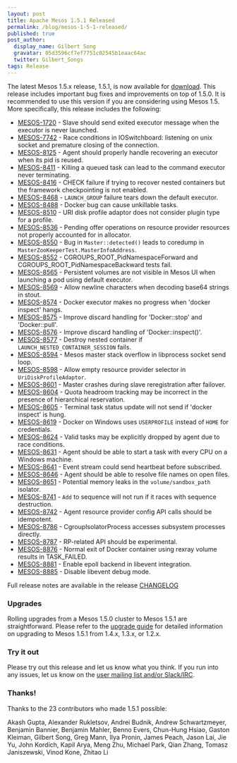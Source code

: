 ```yaml
---
layout: post
title: Apache Mesos 1.5.1 Released
permalink: /blog/mesos-1-5-1-released/
published: true
post_author:
  display_name: Gilbert Song
  gravatar: 05d3596cf7ef7751c02545b1eaac64ac
  twitter: Gilbert_Songs
tags: Release
---
```


The latest Mesos 1.5.x release, 1.5.1, is now available for [download](http://mesos.apache.org/downloads). This release includes important bug fixes and improvements on top of 1.5.0. It is recommended to use this version if you are considering using Mesos 1.5. More specifically, this release includes the following:

* [MESOS-1720](https://issues.apache.org/jira/browse/MESOS-1720) - Slave should send exited executor message when the executor is never launched.
* [MESOS-7742](https://issues.apache.org/jira/browse/MESOS-7742) - Race conditions in IOSwitchboard: listening on unix socket and premature closing of the connection.
* [MESOS-8125](https://issues.apache.org/jira/browse/MESOS-8125) - Agent should properly handle recovering an executor when its pid is reused.
* [MESOS-8411](https://issues.apache.org/jira/browse/MESOS-8411) - Killing a queued task can lead to the command executor never terminating.
* [MESOS-8416](https://issues.apache.org/jira/browse/MESOS-8416) - CHECK failure if trying to recover nested containers but the framework checkpointing is not enabled.
* [MESOS-8468](https://issues.apache.org/jira/browse/MESOS-8468) - `LAUNCH_GROUP` failure tears down the default executor.
* [MESOS-8488](https://issues.apache.org/jira/browse/MESOS-8488) - Docker bug can cause unkillable tasks.
* [MESOS-8510](https://issues.apache.org/jira/browse/MESOS-8510) - URI disk profile adaptor does not consider plugin type for a profile.
* [MESOS-8536](https://issues.apache.org/jira/browse/MESOS-8536) - Pending offer operations on resource provider resources not properly accounted for in allocator.
* [MESOS-8550](https://issues.apache.org/jira/browse/MESOS-8550) - Bug in `Master::detected()` leads to coredump in `MasterZooKeeperTest.MasterInfoAddress`.
* [MESOS-8552](https://issues.apache.org/jira/browse/MESOS-8552) - CGROUPS_ROOT_PidNamespaceForward and CGROUPS_ROOT_PidNamespaceBackward tests fail.
* [MESOS-8565](https://issues.apache.org/jira/browse/MESOS-8565) - Persistent volumes are not visible in Mesos UI when launching a pod using default executor.
* [MESOS-8569](https://issues.apache.org/jira/browse/MESOS-8569) - Allow newline characters when decoding base64 strings in stout.
* [MESOS-8574](https://issues.apache.org/jira/browse/MESOS-8574) - Docker executor makes no progress when 'docker inspect' hangs.
* [MESOS-8575](https://issues.apache.org/jira/browse/MESOS-8575) - Improve discard handling for 'Docker::stop' and 'Docker::pull'.
* [MESOS-8576](https://issues.apache.org/jira/browse/MESOS-8576) - Improve discard handling of 'Docker::inspect()'.
* [MESOS-8577](https://issues.apache.org/jira/browse/MESOS-8577) - Destroy nested container if `LAUNCH_NESTED_CONTAINER_SESSION` fails.
* [MESOS-8594](https://issues.apache.org/jira/browse/MESOS-8594) - Mesos master stack overflow in libprocess socket send loop.
* [MESOS-8598](https://issues.apache.org/jira/browse/MESOS-8598) - Allow empty resource provider selector in `UriDiskProfileAdaptor`.
* [MESOS-8601](https://issues.apache.org/jira/browse/MESOS-8601) - Master crashes during slave reregistration after failover.
* [MESOS-8604](https://issues.apache.org/jira/browse/MESOS-8604) - Quota headroom tracking may be incorrect in the presence of hierarchical reservation.
* [MESOS-8605](https://issues.apache.org/jira/browse/MESOS-8605) - Terminal task status update will not send if 'docker inspect' is hung.
* [MESOS-8619](https://issues.apache.org/jira/browse/MESOS-8619) - Docker on Windows uses `USERPROFILE` instead of `HOME` for credentials.
* [MESOS-8624](https://issues.apache.org/jira/browse/MESOS-8624) - Valid tasks may be explicitly dropped by agent due to race conditions.
* [MESOS-8631](https://issues.apache.org/jira/browse/MESOS-8631) - Agent should be able to start a task with every CPU on a Windows machine.
* [MESOS-8641](https://issues.apache.org/jira/browse/MESOS-8641) - Event stream could send heartbeat before subscribed.
* [MESOS-8646](https://issues.apache.org/jira/browse/MESOS-8646) - Agent should be able to resolve file names on open files.
* [MESOS-8651](https://issues.apache.org/jira/browse/MESOS-8651) - Potential memory leaks in the `volume/sandbox_path` isolator.
* [MESOS-8741](https://issues.apache.org/jira/browse/MESOS-8741) - `Add` to sequence will not run if it races with sequence destruction.
* [MESOS-8742](https://issues.apache.org/jira/browse/MESOS-8742) - Agent resource provider config API calls should be idempotent.
* [MESOS-8786](https://issues.apache.org/jira/browse/MESOS-8786) - CgroupIsolatorProcess accesses subsystem processes directly.
* [MESOS-8787](https://issues.apache.org/jira/browse/MESOS-8787) - RP-related API should be experimental.
* [MESOS-8876](https://issues.apache.org/jira/browse/MESOS-8876) - Normal exit of Docker container using rexray volume results in TASK_FAILED.
* [MESOS-8881](https://issues.apache.org/jira/browse/MESOS-8881) - Enable epoll backend in libevent integration.
* [MESOS-8885](https://issues.apache.org/jira/browse/MESOS-8885) - Disable libevent debug mode.

Full release notes are available in the release [CHANGELOG](https://git-wip-us.apache.org/repos/asf?p=mesos.git;a=blob_plain;f=CHANGELOG;hb=1.5.1)

### Upgrades

Rolling upgrades from a Mesos 1.5.0 cluster to Mesos 1.5.1 are straightforward. Please refer to the [upgrade guide](http://mesos.apache.org/documentation/latest/upgrades/) for detailed information on upgrading to Mesos 1.5.1 from 1.4.x, 1.3.x, or 1.2.x.

### Try it out

Please try out this release and let us know what you think. If you run into any issues, let us know on the [user mailing list and/or Slack/IRC](https://mesos.apache.org/community).

### Thanks!

Thanks to the 23 contributors who made 1.5.1 possible:

Akash Gupta, Alexander Rukletsov, Andrei Budnik, Andrew Schwartzmeyer, Benjamin Bannier, Benjamin Mahler, Benno Evers, Chun-Hung Hsiao, Gaston Kleiman, Gilbert Song, Greg Mann, Ilya Pronin, James Peach, Jason Lai, Jie Yu, John Kordich, Kapil Arya, Meng Zhu, Michael Park, Qian Zhang, Tomasz Janiszewski, Vinod Kone, Zhitao Li
